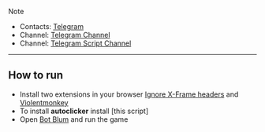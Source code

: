 > [!NOTE]
> - Contacts: [Telegram](https://t.me/NotCryptoz)
> - Channel: [Telegram Channel](https://t.me/instant_earn77)
> - Channel: [Telegram Script Channel](https://t.me/Instant_Scripts77)

---
## How to run  
- Install two extensions in your browser [Ignore X-Frame headers](https://chromewebstore.google.com/detail/ignore-x-frame-headers/gleekbfjekiniecknbkamfmkohkpodhe) and [Violentmonkey](https://chromewebstore.google.com/detail/violentmonkey/jinjaccalgkegednnccohejagnlnfdag?hl=be)
- To install **autoclicker** install [this script]
- Open [Bot Blum](https://web.telegram.org/k/#?tgaddr=tg%3A%2F%2Fresolve%3Fdomain%3DBlumCryptoBot%26appname%3Dapp%26startapp%3Dref_jcGkWMkJaN) and run the game
